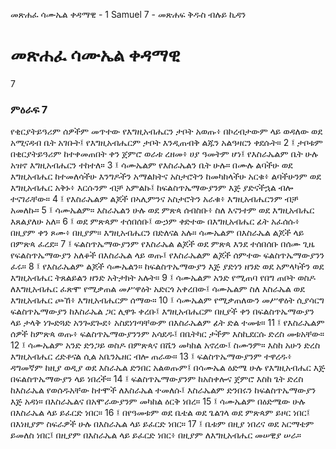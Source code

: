 ﻿
 መጽሐፈ ሳሙኤል ቀዳማዊ - 1 Samuel 7 - መጽሐፍ ቅዱስ ብሉይ ኪዳን
# መጽሐፈ ሳሙኤል ቀዳማዊ
7
### ምዕራፍ 7
የቂርያትይዓሪም ሰዎችም መጥተው የእግዚአብሔርን ታቦት አወጡ፥ በኮረብታውም ላይ ወዳለው ወደ አሚናዳብ ቤት አገቡት፤ የእግዚአብሔርም ታቦት እንዲጠብቅ ልጁን አልዓዛርን ቀደሱት።
2 ፤ ታቦቱም በቂርያትይዓሪም ከተቀመጠበት ቀን ጀምሮ ወራቱ ረዘመ፥ ሀያ ዓመትም ሆነ፤ የእስራኤልም ቤት ሁሉ አዝኖ እግዚአብሔርን ተከተለ።
3 ፤ ሳሙኤልም የእስራኤልን ቤት ሁሉ። በሙሉ ልባችሁ ወደ እግዚአብሔር ከተመለሳችሁ እንግዶችን አማልክትና አስታሮትን ከመካከላችሁ አርቁ፥ ልባችሁንም ወደ እግዚአብሔር አቅኑ፥ እርሱንም ብቻ አምልኩ፤ ከፍልስጥኤማውያንም እጅ ያድናችኋል ብሎ ተናገራቸው።
4 ፤ የእስራኤልም ልጆች በኣሊምንና አስታሮትን አራቁ፥ እግዚአብሔርንም ብቻ አመለኩ።
5 ፤ ሳሙኤልም። እስራኤልን ሁሉ ወደ ምጽጳ ሰብስቡ፥ ስለ እናንተም ወደ እግዚአብሔር እጸልያለሁ አለ።
6 ፤ ወደ ምጽጳም ተሰበሰቡ፤ ውኃም ቀድተው በእግዚአብሔር ፊት አፈሰሱ፥ በዚያም ቀን ጾሙ፥ በዚያም። እግዚአብሔርን በድለናል አሉ። ሳሙኤልም በእስራኤል ልጆች ላይ በምጽጳ ፈረደ።
7 ፤ ፍልስጥኤማውያንም የእስራኤል ልጆች ወደ ምጽጳ እንደ ተሰበሰቡ በሰሙ ጊዜ የፍልስጥኤማውያን አለቆች በእስራኤል ላይ ወጡ፤ የእስራኤልም ልጆች ሰምተው ፍልስጥኤማውያንን ፈሩ።
8 ፤ የእስራኤልም ልጆች ሳሙኤልን። ከፍልስጥኤማውያን እጅ ያድነን ዘንድ ወደ አምላካችን ወደ እግዚአብሔር ትጸልይልን ዘንድ አትታክት አሉት።
9 ፤ ሳሙኤልም አንድ የሚጠባ የበግ ጠቦት ወስዶ ለእግዚአብሔር ፈጽሞ የሚቃጠል መሥዋዕት አድርጎ አቀረበው፤ ሳሙኤልም ስለ እስራኤል ወደ እግዚአብሔር ጮኸ፥ እግዚአብሔርም ሰማው።
10 ፤ ሳሙኤልም የሚቃጠለውን መሥዋዕት ሲያሳርግ ፍልስጥኤማውያን ከእስራኤል ጋር ሊዋጉ ቀረቡ፤ እግዚአብሔርም በዚያች ቀን በፍልስጥኤማውያን ላይ ታላቅ ነጐድጓድ አንጐደጐደ፥ አስደነገጣቸውም በእስራኤልም ፊት ድል ተመቱ።
11 ፤ የእስራኤልም ሰዎች ከምጽጳ ወጡ፥ ፍልስጥኤማውያንንም አሳደዱ፤ በቤትካር ታችም እስኪደርሱ ድረስ መቱአቸው።
12 ፤ ሳሙኤልም አንድ ድንጋይ ወስዶ በምጽጳና በሼን መካከል አኖረው፤ ስሙንም። እስከ አሁን ድረስ እግዚአብሔር ረድቶናል ሲል አቤንኤዘር ብሎ ጠራው።
13 ፤ ፍልስጥኤማውያንም ተዋረዱ፥ ዳግመኛም ከዚያ ወዲያ ወደ እስራኤል ድንበር አልወጡም፤ በሳሙኤል ዕድሜ ሁሉ የእግዚአብሔር እጅ በፍልስጥኤማውያን ላይ ነበረች።
14 ፤ ፍልስጥኤማውያንም ከአስቀሎና ጀምሮ እስከ ጌት ድረስ ከእስራኤል የወሰዱአቸው ከተሞች ለእስራኤል ተመለሱ፤ እስራኤልም ድንበሩን ከፍልስጥኤማውያን እጅ አዳነ። በእስራኤልና በአሞራውያንም መካከል ዕርቅ ነበረ።
15 ፤ ሳሙኤልም በዕድሜው ሁሉ በእስራኤል ላይ ይፈርድ ነበር።
16 ፤ በየዓመቱም ወደ ቤቴል ወደ ጌልገላ ወደ ምጽጳም ይዞር ነበር፤ በእነዚያም ስፍራዎች ሁሉ በእስራኤል ላይ ይፈርድ ነበር።
17 ፤ ቤቱም በዚያ ነበረና ወደ አርማቴም ይመለስ ነበር፤ በዚያም በእስራኤል ላይ ይፈርድ ነበር፥ በዚያም ለእግዚአብሔር መሠዊያ ሠራ። 
